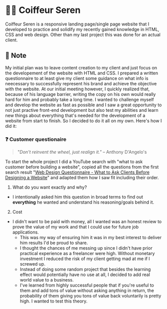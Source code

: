 # 💇‍♂️ Coiffeur Seren

Coiffeur Seren is a responsive landing page/single page website that I developed to practice and solidify my recently gained knowledge in HTML, CSS and web design. Other than my last project this was done for an actual client.

## 📄 Note

My initial plan was to leave content creation to my client and just focus on the developement of the website with HTML and CSS. I prepared a written questionnaire to at least give my client some guidance on what info is neecessary to successfully represent his brand and achieve the objective with the website. At our initial meeting however, I quickly realized that, because of his language barrier, writing the copy on his own would really hard for him and probably take a long time. I wanted to challenge myself and develop the website as fast as possible and I saw a great opportunity to not just practive front-end development but also test my abilities and learn new things about everything that's needed for the development of a website from start to finish. So I decided to do it all on my own. Here's how I did it:

### ❓ Customer questionaire

> "_Don't reinvent the wheel, just realign it."_ – Anthony D'Angelo's

To start the whole project I did a YouTube search with "what to ask customer before building a website", copied all the questions from the first search result "[Web Design Questionnaire - What to Ask Clients Before Designing a Website](https://youtu.be/xx7EGf20LQw?si=AZQLyvU7wp5JfUxU)" and adapted them how I saw fit including their order.

1. What do you want exactly and why?

- I intentionally asked him this question in broad terms to find out **everything** he wanted and understand his reasoning/goals behind it.

2. Cost

- I didn't want to be paid with money, all I wanted was an honest review to prove the value of my work and that I could use for future job applications.
  - This was my way of ensuring him it was in my best interest to deliver him results I'd be proud to share.
  - I thought the chances of me messing up since I didn't have prior practical experience as a freelancer were high. Without monetary investment I reduced the risk of my client getting mad at me if I screwed up.
  - Instead of doing some random project that besides the learning effect would potentially have no use at all, I decided to add real world value to a business.
  - I've learned from highly successful people that if you're useful to them and add tons of value without asking anything in return, the probability of them giving you tons of value back voluntarily is pretty high. I wanted to test this theory.
